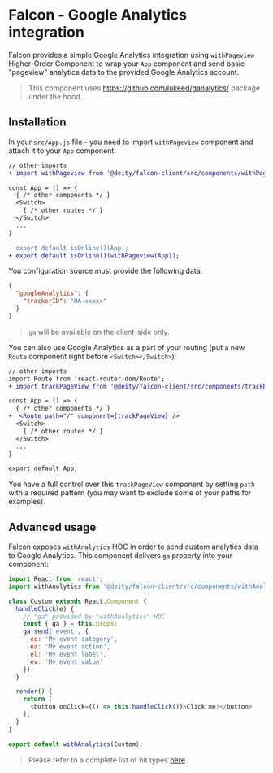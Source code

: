 # Falcon - Google Analytics integration

Falcon provides a simple Google Analytics integration using `withPageview` Higher-Order
Component to wrap your `App` component and send basic "pageview" analytics data
to the provided Google Analytics account.

> This component uses https://github.com/lukeed/ganalytics/ package
> under the hood.

## Installation

In your `src/App.js` file - you need to import `withPageview` component and attach it to your `App` component:

```diff
// other imports
+ import withPageview from '@deity/falcon-client/src/components/withPageview';

const App = () => {
  { /* other components */ }
  <Switch>
    { /* other routes */ }
  </Switch>
  ...
}

- export default isOnline()(App);
+ export default isOnline()(withPageview(App));
```

You configuration source must provide the following data:

```json
{
  "googleAnalytics": {
    "trackerID": "UA-xxxxx"
  }
}
```

> `ga` will be available on the client-side only.

You can also use Google Analytics as a part of your routing (put a new `Route` component
right before `<Switch></Switch>`):

```diff
// other imports
import Route from 'react-router-dom/Route';
+ import trackPageView from '@deity/falcon-client/src/components/trackPageView';

const App = () => {
  { /* other components */ }
+  <Route path="/" component={trackPageView} />
  <Switch>
    { /* other routes */ }
  </Switch>
  ...
}

export default App;
```

You have a full control over this `trackPageView` component by setting `path` with
a required pattern (you may want to exclude some of your paths for examples).

## Advanced usage

Falcon exposes `withAnalytics` HOC in order to send custom analytics data to Google Analytics.
This component delivers `ga` property into your component:

```js
import React from 'react';
import withAnalytics from '@deity/falcon-client/src/components/withAnalytics';

class Custom extends React.Component {
  handleClick(e) {
    // "ga" provided by "withAnalytics" HOC
    const { ga } = this.props;
    ga.send('event', {
      ec: 'My event category',
      ea: 'My event action',
      el: 'My event label',
      ev: 'My event value'
    });
  }

  render() {
    return (
      <button onClick={() => this.handleClick()}>Click me!</button>
    );
  }
}

export default withAnalytics(Custom);
```

> Please refer to a complete list of hit types [here](https://github.com/lukeed/ganalytics/#gasendtype-params).
